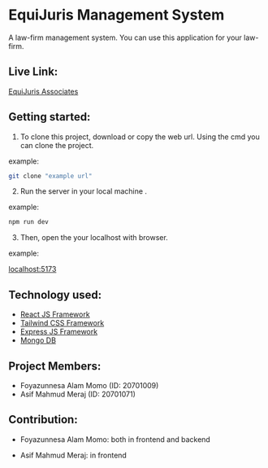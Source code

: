# EquiJuris Management System

A law-firm management system. You can use this application for your law-firm.

## Live Link:

[EquiJuris Associates](https://equijuris-associates.vercel.app/)

## Getting started:

1.  To clone this project, download or copy the web url. Using the cmd you can clone the project.

example:

```bash
git clone "example url"
```

2. Run the server in your local machine .

example:

```bash
npm run dev
```

3.  Then, open the your localhost with browser.

example:

[localhost:5173](http://localhost:5173)

## Technology used:

- [React JS Framework](https://react.dev/)
- [Tailwind CSS Framework](https://tailwindcss.com/)
- [Express JS Framework](https://expressjs.com/)
- [Mongo DB](https://www.mongodb.com/)

## Project Members:

- Foyazunnesa Alam Momo (ID: 20701009)
- Asif Mahmud Meraj (ID: 20701071)

## Contribution:

- Foyazunnesa Alam Momo: both in frontend and backend

- Asif Mahmud Meraj: in frontend
